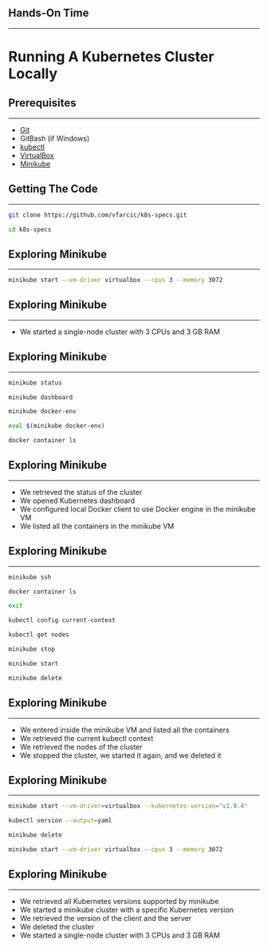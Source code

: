 ## Hands-On Time

---

# Running A Kubernetes Cluster Locally


## Prerequisites

---

* [Git](https://git-scm.com/)
* GitBash (if Windows)
* [kubectl](https://kubernetes.io/docs/tasks/tools/install-kubectl/)
* [VirtualBox](https://www.virtualbox.org/wiki/Downloads)
* [Minikube](https://github.com/kubernetes/minikube/releases)


## Getting The Code

---

```bash
git clone https://github.com/vfarcic/k8s-specs.git

cd k8s-specs
```


## Exploring Minikube

---

```bash
minikube start --vm-driver virtualbox --cpus 3 --memory 3072
```


## Exploring Minikube

---

* We started a single-node cluster with 3 CPUs and 3 GB RAM


<!-- .slide: data-background="img/minikube-simple.png" data-background-size="contain" -->


## Exploring Minikube

---

```bash
minikube status

minikube dashboard

minikube docker-env

eval $(minikube docker-env)

docker container ls
```


## Exploring Minikube

---

* We retrieved the status of the cluster
* We opened Kubernetes dashboard
* We configured local Docker client to use Docker engine in the minikube VM
* We listed all the containers in the minikube VM


## Exploring Minikube

---

```bash
minikube ssh

docker container ls

exit

kubectl config current-context

kubectl get nodes

minikube stop

minikube start

minikube delete
```


## Exploring Minikube

---

* We entered inside the minikube VM and listed all the containers
* We retrieved the current kubectl context
* We retrieved the nodes of the cluster
* We stopped the cluster, we started it again, and we deleted it


## Exploring Minikube

---

```bash
minikube start --vm-driver=virtualbox --kubernetes-version="v1.9.4"

kubectl version --output=yaml

minikube delete

minikube start --vm-driver virtualbox --cpus 3 --memory 3072
```


## Exploring Minikube

---

* We retrieved all Kubernetes versions supported by minikube
* We started a minikube cluster with a specific Kubernetes version
* We retrieved the version of the client and the server
* We deleted the cluster
* We started a single-node cluster with 3 CPUs and 3 GB RAM
